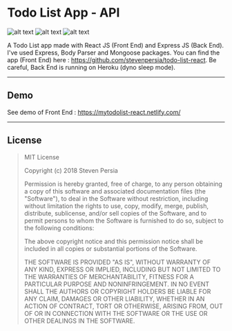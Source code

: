 # Todo List App - API
![alt text](https://forthebadge.com/images/badges/made-with-javascript.svg "Made with JavaScript")
![alt text](https://forthebadge.com/images/badges/certified-elijah-wood.svg "Certified by Elijah Wood")
![alt text](https://forthebadge.com/images/badges/built-with-grammas-recipe.svg "Built with Gramma's recipe")

A Todo List app made with React JS (Front End) and Express JS (Back End). I've used Express, Body Parser and Mongoose packages.
You can find the app (Front End) here : https://github.com/stevenpersia/todo-list-react.
Be careful, Back End is running on Heroku (dyno sleep mode).

---

## Demo
See demo of Front End : https://mytodolist-react.netlify.com/

---

## License

> MIT License
> 
> Copyright (c) 2018 Steven Persia
> 
> Permission is hereby granted, free of charge, to any person obtaining a copy
> of this software and associated documentation files (the "Software"), to deal
> in the Software without restriction, including without limitation the rights
> to use, copy, modify, merge, publish, distribute, sublicense, and/or sell
> copies of the Software, and to permit persons to whom the Software is
> furnished to do so, subject to the following conditions:
> 
> The above copyright notice and this permission notice shall be included in all
> copies or substantial portions of the Software.
> 
> THE SOFTWARE IS PROVIDED "AS IS", WITHOUT WARRANTY OF ANY KIND, EXPRESS OR
> IMPLIED, INCLUDING BUT NOT LIMITED TO THE WARRANTIES OF MERCHANTABILITY,
> FITNESS FOR A PARTICULAR PURPOSE AND NONINFRINGEMENT. IN NO EVENT SHALL THE
> AUTHORS OR COPYRIGHT HOLDERS BE LIABLE FOR ANY CLAIM, DAMAGES OR OTHER
> LIABILITY, WHETHER IN AN ACTION OF CONTRACT, TORT OR OTHERWISE, ARISING FROM,
> OUT OF OR IN CONNECTION WITH THE SOFTWARE OR THE USE OR OTHER DEALINGS IN THE
> SOFTWARE.
